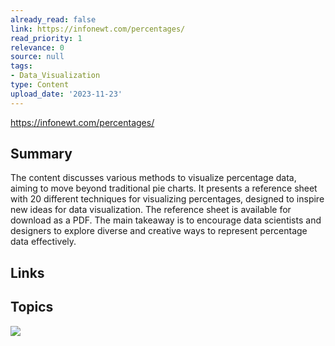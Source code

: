 ```yaml
---
already_read: false
link: https://infonewt.com/percentages/
read_priority: 1
relevance: 0
source: null
tags:
- Data_Visualization
type: Content
upload_date: '2023-11-23'
---
```


https://infonewt.com/percentages/
## Summary

The content discusses various methods to visualize percentage data, aiming to move beyond traditional pie charts. It presents a reference sheet with 20 different techniques for visualizing percentages, designed to inspire new ideas for data visualization. The reference sheet is available for download as a PDF. The main takeaway is to encourage data scientists and designers to explore diverse and creative ways to represent percentage data effectively.
## Links


## Topics

![](topics/Concept/Data%20Visualization)